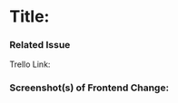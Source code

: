 # Title: 
<!--- Describe your changes in detail -->

### Related Issue
Trello Link:


### Screenshot(s) of Frontend Change:


